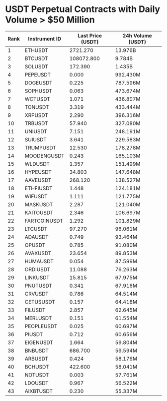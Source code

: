 # USDT Perpetual Contracts with Daily Volume > $50 Million

| Rank | Instrument ID | Last Price (USDT) | 24h Volume (USDT) |
|------|---------------|-------------------|-------------------|
| 1 | ETHUSDT | 2721.270 | 13.976B |
| 2 | BTCUSDT | 108072.800 | 9.784B |
| 3 | SOLUSDT | 172.390 | 1.435B |
| 4 | PEPEUSDT | 0.000 | 992.430M |
| 5 | DOGEUSDT | 0.225 | 787.596M |
| 6 | SOPHUSDT | 0.063 | 473.674M |
| 7 | WCTUSDT | 1.071 | 436.807M |
| 8 | TONUSDT | 3.319 | 433.444M |
| 9 | XRPUSDT | 2.290 | 396.316M |
| 10 | TRBUSDT | 57.940 | 327.080M |
| 11 | UNIUSDT | 7.151 | 248.191M |
| 12 | SUIUSDT | 3.641 | 229.583M |
| 13 | TRUMPUSDT | 12.530 | 178.278M |
| 14 | MOODENGUSDT | 0.243 | 165.103M |
| 15 | WLDUSDT | 1.357 | 151.499M |
| 16 | HYPEUSDT | 34.803 | 147.648M |
| 17 | AAVEUSDT | 268.120 | 138.527M |
| 18 | ETHFIUSDT | 1.448 | 124.181M |
| 19 | WIFUSDT | 1.111 | 121.775M |
| 20 | MASKUSDT | 2.287 | 121.040M |
| 21 | KAITOUSDT | 2.346 | 106.697M |
| 22 | FARTCOINUSDT | 1.292 | 101.829M |
| 23 | LTCUSDT | 97.270 | 96.061M |
| 24 | ADAUSDT | 0.749 | 93.464M |
| 25 | OPUSDT | 0.785 | 91.080M |
| 26 | AVAXUSDT | 23.654 | 89.853M |
| 27 | HUMAUSDT | 0.054 | 87.599M |
| 28 | ORDIUSDT | 11.088 | 76.263M |
| 29 | LINKUSDT | 15.815 | 67.975M |
| 30 | PNUTUSDT | 0.341 | 67.916M |
| 31 | CRVUSDT | 0.786 | 64.514M |
| 32 | CETUSUSDT | 0.157 | 64.418M |
| 33 | FILUSDT | 2.857 | 62.645M |
| 34 | MERLUSDT | 0.151 | 61.554M |
| 35 | PEOPLEUSDT | 0.025 | 60.697M |
| 36 | PIUSDT | 0.712 | 60.656M |
| 37 | EIGENUSDT | 1.664 | 59.804M |
| 38 | BNBUSDT | 686.700 | 59.594M |
| 39 | ARBUSDT | 0.424 | 58.176M |
| 40 | BCHUSDT | 422.600 | 58.041M |
| 41 | NOTUSDT | 0.003 | 57.761M |
| 42 | LDOUSDT | 0.967 | 56.522M |
| 43 | AIXBTUSDT | 0.230 | 55.337M |
